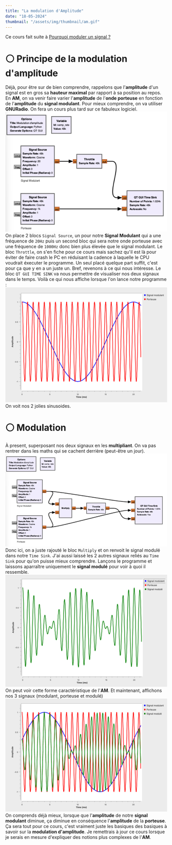 ```yaml
---
title: "La modulation d'Amplitude"
date: "18-05-2024"
thumbnail: "/assets/img/thumbnail/am.gif"
---
```

Ce cours fait suite à [Pourquoi moduler un signal ?](/Mini-cours/Modulation/Pourquoi%20moduler.html)
# ⚪️ Principe de la modulation d'amplitude
Déjà, pour être sur de bien comprendre, rappelons que l'**amplitude** d'un signal est en gros sa **hauteur maximal** par rapport à sa position au repos. 
En **AM**, on va venir faire varier l'**amplitude** de l'**onde porteuse** en fonction de l'**amplitude** du **signal modulant**. 
Pour mieux comprendre, on va utiliser **GNURadio**. On fera un cours plus tard sur ce fabuleux logiciel. 
![amgnu1](../../../assets/img/mini-cours/modulation/amgnu1.png)
On place 2 blocs `Signal Source`, un pour notre **Signal Modulant** qui a une fréquence de `20Hz` puis un second bloc qui sera notre onde porteuse avec une fréquence de `1000Hz` donc bien plus élevée que le signal modulant.
Le bloc `Throttle`, on s'en fiche pour ce cours mais sachez qu'il est là pour éviter de faire crash le PC en réduisant la cadence à laquelle le CPU voudrait éxecuter le programme. Un seul placé quelque part suffit, c'est pour ça que y en a un juste un. Bref, revenons à ce qui nous intéresse.
Le bloc `QT GUI TIME SINK` va nous permettre de visualiser nos deux signaux dans le temps. 
Voilà ce qui nous affiche lorsque l'on lance notre programme : 
![amgnu2](../../../assets/img/mini-cours/modulation/amgnu2.png)
On voit nos 2 jolies sinusoides. 
# ⚪️ Modulation
À present, superposant nos deux signaux en les **multipliant**. On va pas rentrer dans les maths qui se cachent derrière (peut-être un jour). 
![amgnu3](../../../assets/img/mini-cours/modulation/amgnu3.png)
Donc ici, on a juste rajouté le bloc `Multiply` et on renvoit le signal modulé dans notre `Time Sink`. J'ai aussi laissé les 2 autres signaux reliés au `Time Sink` pour qu'on puisse mieux comprendre. 
Lançons le programme et laissons aparraître uniquement le **signal modulé** pour voir à quoi il ressemble. 
![amgnu4](../../../assets/img/mini-cours/modulation/amgnu4.png)
On peut voir cette forme caractéristique de l'**AM**. 
Et maintenant, affichons nos 3 signaux (modulant, porteuse et modulé)
![amgnu5](../../../assets/img/mini-cours/modulation/amgnu5.png)
On comprends déjà mieux, lorsque que l'**amplitude** de notre **signal modulant** diminue, ça diminue en conséquence l'**amplitude** de la **porteuse**. 
Ça sera tout pour ce cours, c'est vraiment juste les basiques des basiques à savoir sur la **modulation d'amplitude**. Je remettrais à jour ce cours lorsque je serais en mesure d'expliquer des notions plus complexes de l'**AM**. 
